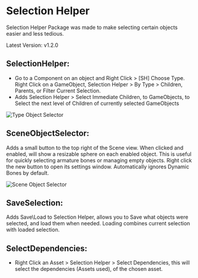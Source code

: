 # Selection Helper

Selection Helper Package was made to make selecting certain objects easier and less tedious.

Latest Version: v1.2.0

SelectionHelper:
----------------
- Go to a Component on an object and Right Click > [SH] Choose Type. Right Click on a GameObject, Selection Helper > By Type > Children, Parents, or Filter Current Selection.
- Adds Selection Helper > Select Immediate Children, to GameObjects, to Select the next level of Children of currently selected GameObjects

![Type Object Selector](https://github.com/Dreadrith/DreadScripts/blob/main/Selection%20Helper/Info_Images/TOS.gif)

SceneObjectSelector:
--------------------
Adds a small button to the top right of the Scene view. When clicked and enabled, will show a resizable sphere on each enabled object. This is useful for quickly selecting armature bones or managing empty objects.
Right click the new button to open its settings window. Automatically ignores Dynamic Bones by default.

![Scene Object Selector](https://github.com/Dreadrith/DreadScripts/blob/main/Selection%20Helper/Info_Images/SOS.gif)

SaveSelection:
--------------
Adds Save\Load to Selection Helper, allows you to Save what objects were selected, and load them when needed. Loading combines current selection with loaded selection.

SelectDependencies:
-------------------
- Right Click an Asset > Selection Helper > Select Dependencies, this will select the dependencies (Assets used), of the chosen asset.
